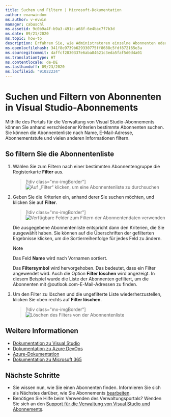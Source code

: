 ```yaml
---
title: Suchen und Filtern | Microsoft-Dokumentation
author: evanwindom
ms.author: v-evwin
manager: cabuschl
ms.assetid: 9c0b9a4f-b9a3-491c-a68f-6e4bac7f7b3d
ms.date: 09/21/2020
ms.topic: how-to
description: Erfahren Sie, wie Administratoren einzelne Abonnenten oder Gruppen im Verwaltungsportal suchen können.
ms.openlocfilehash: 341f8e9739b629330775ff8688c5fdf872165e3a
ms.sourcegitcommit: 4affcf2830337e6aba84621c3eda5faf5d0d4a01
ms.translationtype: HT
ms.contentlocale: de-DE
ms.lasthandoff: 09/23/2020
ms.locfileid: "91022234"
---
```

# <a name="search-and-filter-subscribers-in-visual-studio-subscriptions"></a>Suchen und Filtern von Abonnenten in Visual Studio-Abonnements
Mithilfe des Portals für die Verwaltung von Visual Studio-Abonnements können Sie anhand verschiedener Kriterien bestimmte Abonnenten suchen. Sie können die Abonnentenliste nach Name, E-Mail-Adresse, Abonnementstufe und vielen anderen Informationen filtern.

## <a name="to-filter-the-subscriber-list"></a>So filtern Sie die Abonnentenliste
1. Wählen Sie zum Filtern nach einer bestimmten Abonnentengruppe die Registerkarte **Filter** aus.
   > [!div class="mx-imgBorder"]
   > ![Auf „Filter“ klicken, um eine Abonnentenliste zu durchsuchen](_img/search-filter/filter-list.png "Klicken Sie auf „Filter“, um Kriterien zum Einschränken der angezeigten Abonnements einzugeben.")

2. Geben Sie die Kriterien ein, anhand derer Sie suchen möchten, und klicken Sie auf **Filter**.
   > [!div class="mx-imgBorder"]
   > ![Verfügbare Felder zum Filtern der Abonnentendaten verwenden](media/filter-subscribers.png "Geben Sie Werte in die verschiedenen Felder in, um die Suchergebnisse einzuschränken. Beispielsweise können Sie nach „@contoso.com“ suchen, um eine Liste aller Abonnenten mit E-Mail-Adressen mit „@contoso.com“ zu erhalten.")

   Die ausgegebene Abonnentenliste entspricht dann den Kriterien, die Sie ausgewählt haben.  Sie können auf die Überschriften der gefilterten Ergebnisse klicken, um die Sortierreihenfolge für jedes Feld zu ändern.  
   > [!NOTE]
   > Das Feld **Name** wird nach Vornamen sortiert.

   Das **Filtersymbol** wird hervorgehoben. Das bedeutet, dass ein Filter angewendet wird.  Auch die Option **Filter löschen** wird angezeigt. In diesem Beispiel wurde die Liste der Abonnenten gefiltert, um die Abonnenten mit @outlook.com-E-Mail-Adressen zu finden. 

3. Um den Filter zu löschen und die ungefilterte Liste wiederherzustellen, klicken Sie oben rechts auf **Filter löschen**. 
   > [!div class="mx-imgBorder"]
   > ![Löschen des Filters von der Abonnentenliste](_img/search-filter/clear-filter.png "Klicken Sie auf „Filter löschen“, um den Filter zu entfernen und wieder alle zugewiesenen Abonnements anzuzeigen.")


## <a name="see-also"></a>Weitere Informationen
- [Dokumentation zu Visual Studio](/visualstudio/)
- [Dokumentation zu Azure DevOps](/azure/devops/)
- [Azure-Dokumentation](/azure/)
- [Dokumentation zu Microsoft 365](/microsoft-365/)


## <a name="next-steps"></a>Nächste Schritte
- Sie wissen nun, wie Sie einen Abonnenten finden. Informieren Sie sich als Nächstes darüber, wie Sie Abonnements [bearbeiten](edit-license.md).
- Benötigen Sie Hilfe beim Verwenden des Verwaltungsportals?  Wenden Sie sich an den [Support für die Verwaltung von Visual Studio und Abonnements](https://visualstudio.microsoft.com/support/support-overview-vs).
